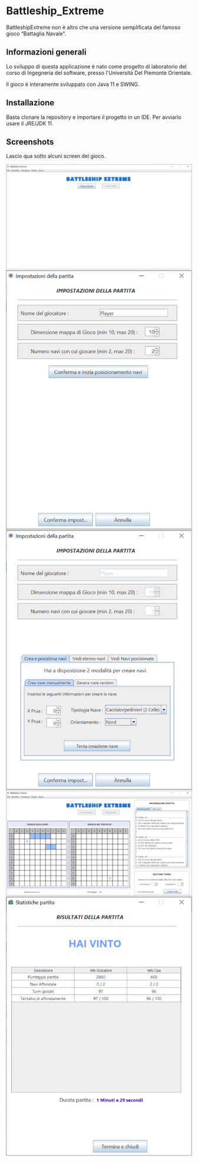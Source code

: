 # Battleship_Extreme
BattleshipExtreme non è altro che una versione semplificata del famoso gioco “Battaglia Navale". 

## Informazioni generali
Lo sviluppo di questa applicazione è nato come progetto di laboratorio del corso di Ingegneria del software, presso l'Università Del Piemonte Orientale.

Il gioco è interamente sviluppato con Java 11 e SWING.

## Installazione
Basta clonare la repository e importare il progetto in un IDE. Per avviarlo usare il JRE/JDK 11.

## Screenshots
Lascio qua sotto alcuni screen del gioco.

![alt text](screen/screen_main.png)
![alt text](screen/screen_new_1.png)
![alt text](screen/screen_new_2.png)
![alt text](screen/screen_game.png)
![alt text](screen/screen_end.png)
